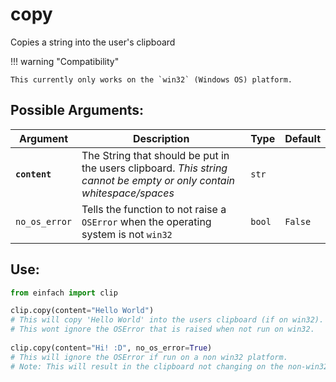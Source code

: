 # copy

Copies a string into the user's clipboard 

!!! warning "Compatibility"

    This currently only works on the `win32` (Windows OS) platform.

## Possible Arguments:

|Argument|Description|Type|Default|
|--| ---------------------------------------------------------------------------|--|--|
|**`content`** | The String that should be put in the users clipboard. _This string cannot be empty or only contain whitespace/spaces_| `str` | |
|`no_os_error`|Tells the function to not raise a `OSError` when the operating system is not `win32`| `bool` |`False`|

## Use:
```py
from einfach import clip

clip.copy(content="Hello World") 
# This will copy 'Hello World' into the users clipboard (if on win32).
# This wont ignore the OSError that is raised when not run on win32.
    
clip.copy(content="Hi! :D", no_os_error=True) 
# This will ignore the OSError if run on a non win32 platform. 
# Note: This will result in the clipboard not changing on the non-win32 system. 
```